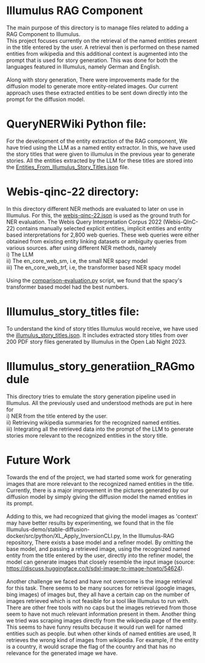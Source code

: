 # Illumulus RAG Component 

The main purpose of this directory is to manage files related to adding a RAG Component to Illumulus.
<br />
This project focuses currently on the retrieval of the named entities present in the title entered by the user. A retrieval then is performed on these named entities 
from wikipedia and this additional context is augmented into the prompt that is used for story generation. This was done for both the languages featured in Illumulus, namely German and English.
<br />
<br />
Along with story generation, There were improvements made for the diffusion model to generate more entity-related images. 
Our current approach uses these extracted entities to be sent down directly into the prompt for the diffusion model. 


# QueryNERWiki Python file: 

For the development of the entity extraction of the RAG component, We have tried using the LLM as a named entity extractor. In this,
we have used the story titles that were given to illumulus in the previous year to generate stories. All the entities extracted by the LLM for these 
titles are stored into the [Entities_From_Illumulus_Story_Titles.json](Entities_From_Illumulus_Story_Titles.json)
 file.

# Webis-qinc-22 directory: 

In this directory different NER methods are evaluated to later on use in Illumulus. For this, the [webis-qinc-22.json](webis-qinc-22%2Fwebis-qinc-22.json) 
is used as the ground truth for NER evaluation.
The Webis Query Interpretation Corpus 2022 (Webis-QInC-22) contains manually selected explicit entities, implicit entities and entity based interpretations for 2,800 web queries. These web queries were either obtained from existing entity linking datasets or ambiguity queries from various sources.
after using different NER methods, namely 
<br /> i) The LLM
<br /> ii) The en_core_web_sm, i.e, the small NER spacy model
<br /> iii) The en_core_web_trf, i.e, the transformer based NER spacy model
<br />
<br />
Using the [comparison-evaluation.py](webis-qinc-22%2Fcomparison-evaluation.py) script, we found that the spacy's transformer based model 
had the best numbers.

# Illumulus_story_titles file: 

To understand the kind of story titles Illumulus would receive, we have used the [illumulus_story_titles.json](illumulus_story_titles.json). It
includes extracted story titles from over 200 PDF story files generated by Illumulus in the Open Lab Night 2023. 

# Illumulus_story_generatiion_RAGmodule

This directory tries to emulate the story generation pipeline used in Illumulus. All the previously used and understood methods are put in here
for
<br /> i) NER from the title entered by the user.
<br /> ii) Retrieving wikipedia summaries for the recognized named entities.
<br /> iii) Integrating all the retrieved data into the prompt of the LLM to generate stories more relevant to the 
recognized entities in the story title.

# Future Work 

Towards the end of the project, we had started some work for generating images that are more relevant to the 
recognized named entities in the title. Currently, there is a major improvement in the pictures generated by our diffusion model by simply giving the 
diffusion model the named entities in its prompt. 
<br />
<br />
Adding to this, we had recognized that giving the model images as 'context' may have better results
by experimenting, we found that in the file Illumulus-demo/stable-diffusion-docker/src/python/XL_Apply_InversionCLI.py, In the Illumulus-RAG
repository, There exists a base model and a refiner model. By omitting the base model, and passing a retrieved image, using the recognized named entity from the 
title entered by the user, directly into the refiner model, the model can generate images that closely resemble the input image (source: https://discuss.huggingface.co/t/sdxl-image-to-image-howto/54624).
<br />
<br />
Another challenge we faced and have not overcome is the image retrieval for this task. There seems to be many sources for retrieval (google images, bing images) of images
 but, they all have a certain cap on the number of images retrieved which is not feasible for a tool like Illumulus to run with.
There are other free tools with no caps but the images retrieved from those seem to have not much relevant information present in them.
Another thing we tried was scraping images directly from the wikipedia page of the entity. This seems to have funny results because it would run well for 
named entities such as people. but when other kinds of named entities are used, It retrieves the wrong kind of images from wikipedia. For example, if the entity is a country, it would scrape the flag of the country 
and that has no relevance for the generated image we have.
